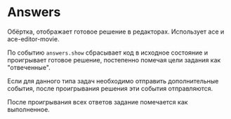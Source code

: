 Answers
=======

Обёртка, отображает готовое решение в редакторах. Использует ace и ace-editor-movie.

По событию `answers.show` сбрасывает код в исходное состояние и проигрывает готовое решение, постепенно помечая цели задания как "отвеченные".

Если для данного типа задач необходимо отправить дополнительные события, после проигрывания решения эти события отправляются.

После проигрывания всех ответов задание помечается как выполненное.
